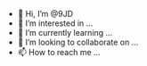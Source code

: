 - 👋 Hi, I’m @9JD
- 👀 I’m interested in ...
- 🌱 I’m currently learning ...
- 💞️ I’m looking to collaborate on ...
- 📫 How to reach me ...

<!---
9JD/9JD is a ✨ special ✨ repository because its `README.md` (this file) appears on your GitHub profile.
You can click the Preview link to take a look at your changes.
--->
